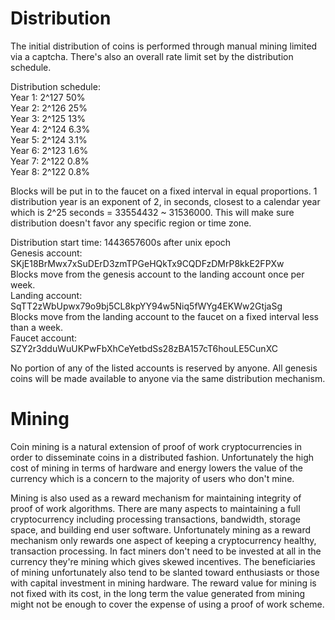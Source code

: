 # Distribution
The initial distribution of coins is performed through manual mining limited via a captcha.  There's also an overall rate limit set by the distribution schedule.

Distribution schedule:  
Year 1: 2^127 50%  
Year 2: 2^126 25%  
Year 3: 2^125 13%  
Year 4: 2^124 6.3%  
Year 5: 2^124 3.1%  
Year 6: 2^123 1.6%  
Year 7: 2^122 0.8%  
Year 8: 2^122 0.8%  

Blocks will be put in to the faucet on a fixed interval in equal proportions. 1 distribution year is an exponent of 2, in seconds, closest to a calendar year which is 2^25 seconds = 33554432 ~ 31536000.  This will make sure distribution doesn't favor any specific region or time zone.

Distribution start time: 1443657600s after unix epoch  
Genesis account: SKjE18BrMwx7xSuDErD3zmTPGeHQkTx9CQDFzDMrP8kkE2FPXw  
Blocks move from the genesis account to the landing account once per week.  
Landing account: SqTT2zWbUpwx79o9bj5CL8kpYY94w5Niq5fWYg4EKWw2GtjaSg  
Blocks move from the landing account to the faucet on a fixed interval less than a week.  
Faucet account: SZY2r3dduWuUKPwFbXhCeYetbdSs28zBA157cT6houLE5CunXC  

No portion of any of the listed accounts is reserved by anyone.  All genesis coins will be made available to anyone via the same distribution mechanism.

# Mining

Coin mining is a natural extension of proof of work cryptocurrencies in order to disseminate coins in a distributed fashion.  Unfortunately the high cost of mining in terms of hardware and energy lowers the value of the currency which is a concern to the majority of users who don't mine.

Mining is also used as a reward mechanism for maintaining integrity of proof of work algorithms.  There are many aspects to maintaining a full cryptocurrency including processing transactions, bandwidth, storage space, and building end user software.  Unfortunately mining as a reward mechanism only rewards one aspect of keeping a cryptocurrency healthy, transaction processing.  In fact miners don't need to be invested at all in the currency they're mining which gives skewed incentives.  The beneficiaries of mining unfortunately also tend to be slanted toward enthusiasts or those with capital investment in mining hardware.  The reward value for mining is not fixed with its cost, in the long term the value generated from mining might not be enough to cover the expense of using a proof of work scheme.  